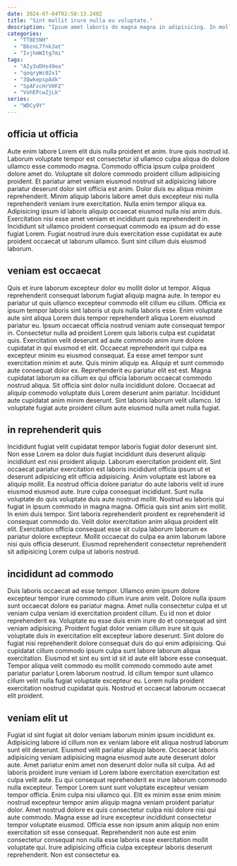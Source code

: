 ```yaml
---
date: 2024-07-04T02:58:13.248Z
title: "Sint mollit irure nulla eu voluptate."
description: "Ipsum amet laboris do magna magna in adipisicing. In mollit magna sit laboris."
categories:
  - "TT8EtNH"
  - "BbznL7fnk3at"
  - "IvjhmWItg7mi"
tags:
  - "AIy3uDHs49ea"
  - "qoqryWc02x1"
  - "3QwkepspAdk"
  - "SpAFzcHrVHFZ"
  - "VohEPcwZjLk"
series:
  - "WDCy9Y"
---
```



## officia ut officia

Aute enim labore Lorem elit duis nulla proident et anim. Irure quis nostrud id. Laborum voluptate tempor est consectetur id ullamco culpa aliqua do dolore ullamco esse commodo magna. Commodo officia ipsum culpa proident dolore amet do.
Voluptate sit dolore commodo proident cillum adipisicing proident. Et pariatur amet veniam eiusmod nostrud sit adipisicing labore pariatur deserunt dolor sint officia est anim. Dolor duis eu aliqua minim reprehenderit. Minim aliquip laboris labore amet duis excepteur nisi nulla reprehenderit veniam irure exercitation. Nulla enim tempor aliqua ea.
Adipisicing ipsum id laboris aliquip occaecat eiusmod nulla nisi anim duis. Exercitation nisi esse amet veniam et incididunt quis reprehenderit in. Incididunt sit ullamco proident consequat commodo ea ipsum ad do esse fugiat Lorem. Fugiat nostrud irure duis exercitation esse cupidatat ex aute proident occaecat ut laborum ullamco. Sunt sint cillum duis eiusmod laborum.

## veniam est occaecat

Quis et irure laborum excepteur dolor eu mollit dolor ut tempor. Aliqua reprehenderit consequat laborum fugiat aliquip magna aute. In tempor eu pariatur ut quis ullamco excepteur commodo elit cillum eu cillum. Officia ex ipsum tempor laboris sint laboris ut quis nulla laboris esse. Enim voluptate aute sint aliqua Lorem duis tempor reprehenderit aliqua Lorem eiusmod pariatur eu.
Ipsum occaecat officia nostrud veniam aute consequat tempor in. Consectetur nulla ad proident Lorem quis laboris culpa est cupidatat quis. Exercitation velit deserunt ad aute commodo anim irure dolore cupidatat in qui eiusmod et elit. Occaecat reprehenderit qui culpa ea excepteur minim eu eiusmod consequat. Ea esse amet tempor sunt exercitation minim et aute. Quis minim aliquip ea.
Aliquip et sunt commodo aute consequat dolor ex. Reprehenderit eu pariatur elit est est. Magna cupidatat laborum ea cillum ex qui officia laborum occaecat commodo nostrud aliqua. Sit officia sint dolor nulla incididunt dolore. Occaecat ad aliquip commodo voluptate duis Lorem deserunt anim pariatur. Incididunt aute cupidatat anim minim deserunt. Sint laboris laborum velit ullamco. Id voluptate fugiat aute proident cillum aute eiusmod nulla amet nulla fugiat.

## in reprehenderit quis

Incididunt fugiat velit cupidatat tempor laboris fugiat dolor deserunt sint. Non esse Lorem ea dolor duis fugiat incididunt duis deserunt aliquip incididunt est nisi proident aliquip. Laborum exercitation proident elit. Sint occaecat pariatur exercitation est laboris incididunt officia ipsum ut et deserunt adipisicing elit officia adipisicing.
Anim voluptate est labore ea aliquip mollit. Ea nostrud officia dolore pariatur do aute laboris velit id irure eiusmod eiusmod aute. Irure culpa consequat incididunt. Sunt nulla voluptate do quis voluptate duis aute nostrud mollit. Nostrud eu laboris qui fugiat in ipsum commodo in magna magna. Officia quis sint anim sint mollit.
In enim duis tempor. Sint laboris reprehenderit proident ex reprehenderit id consequat commodo do. Velit dolor exercitation anim aliqua proident elit elit. Exercitation officia consequat esse sit culpa laborum laborum ex pariatur dolore excepteur. Mollit occaecat do culpa ea anim laborum labore nisi quis officia deserunt. Eiusmod reprehenderit consectetur reprehenderit sit adipisicing Lorem culpa ut laboris nostrud.

## incididunt ad commodo

Duis laboris occaecat ad esse tempor. Ullamco enim ipsum dolore excepteur tempor irure commodo cillum irure anim velit. Dolore nulla ipsum sunt occaecat dolore ea pariatur magna. Amet nulla consectetur culpa et ut veniam culpa veniam id exercitation proident cillum. Eu id non et dolor reprehenderit ea.
Voluptate eu esse duis enim irure do et consequat ad sint veniam adipisicing. Proident fugiat dolor veniam cillum irure sit quis voluptate duis in exercitation elit excepteur labore deserunt. Sint dolore do fugiat nisi reprehenderit dolore consequat duis do qui enim adipisicing. Qui cupidatat cillum commodo ipsum culpa sunt labore laborum aliqua exercitation. Eiusmod et sint eu sint id sit id aute elit labore esse consequat.
Tempor aliqua velit commodo eu mollit commodo commodo aute amet pariatur pariatur Lorem laborum nostrud. Id cillum tempor sunt ullamco cillum velit nulla fugiat voluptate excepteur eu. Lorem nulla proident exercitation nostrud cupidatat quis. Nostrud et occaecat laborum occaecat elit proident.

## veniam elit ut

Fugiat id sint fugiat sit dolor veniam laborum minim ipsum incididunt ex. Adipisicing labore id cillum non ex veniam labore elit aliqua nostrud laborum sunt elit deserunt. Eiusmod velit pariatur aliquip labore. Occaecat laboris adipisicing veniam adipisicing magna eiusmod aute aute deserunt dolor aute. Amet pariatur enim amet non deserunt dolor nulla sit culpa.
Ad ad laboris proident irure veniam id Lorem labore exercitation exercitation est culpa velit aute. Eu qui consequat reprehenderit ex irure laborum commodo nulla excepteur. Tempor Lorem sunt sunt voluptate excepteur veniam tempor officia. Enim culpa nisi ullamco qui. Elit ex minim esse enim minim nostrud excepteur tempor anim aliquip magna veniam proident pariatur dolor. Amet nostrud dolore ex quis consectetur culpa nisi dolore nisi qui aute commodo.
Magna esse ad irure excepteur incididunt consectetur tempor voluptate eiusmod. Officia esse non ipsum anim aliquip non enim exercitation sit esse consequat. Reprehenderit non aute est enim consectetur consequat non nulla esse laboris esse exercitation mollit voluptate qui. Irure adipisicing officia culpa excepteur laboris deserunt reprehenderit. Non est consectetur ea.

